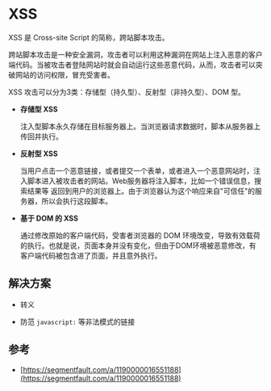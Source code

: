 # XSS

XSS 是 Cross-site Script 的简称，跨站脚本攻击。

跨站脚本攻击是一种安全漏洞，攻击者可以利用这种漏洞在网站上注入恶意的客户端代码。当被攻击者登陆网站时就会自动运行这些恶意代码，从而，攻击者可以突破网站的访问权限，冒充受害者。

XSS 攻击可以分为3类：存储型（持久型）、反射型（非持久型）、DOM 型。

* **存储型 XSS**

  注入型脚本永久存储在目标服务器上。当浏览器请求数据时，脚本从服务器上传回并执行。

* **反射型 XSS**

  当用户点击一个恶意链接，或者提交一个表单，或者进入一个恶意网站时，注入脚本进入被攻击者的网站。Web服务器将注入脚本，比如一个错误信息，搜索结果等 返回到用户的浏览器上。由于浏览器认为这个响应来自"可信任"的服务器，所以会执行这段脚本。

* **基于 DOM 的 XSS**

  通过修改原始的客户端代码，受害者浏览器的 DOM 环境改变，导致有效载荷的执行。也就是说，页面本身并没有变化，但由于DOM环境被恶意修改，有客户端代码被包含进了页面，并且意外执行。

## 解决方案

* 转义



* 防范 `javascript:` 等非法模式的链接

## 参考

* [https://segmentfault.com/a/1190000016551188](https://segmentfault.com/a/1190000016551188)



